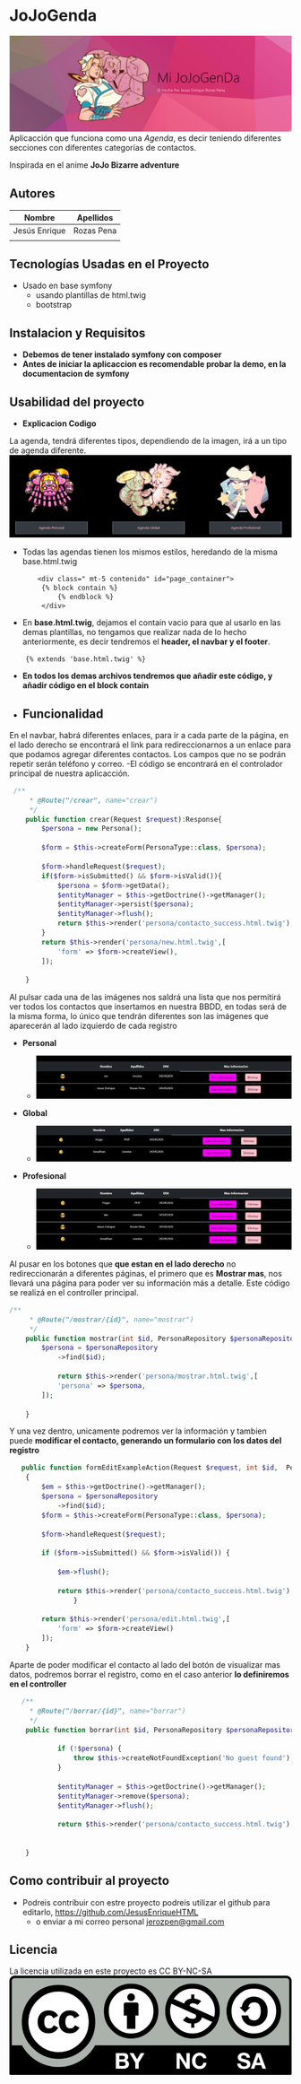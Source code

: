 # **JoJoGenda** #

![Con titulo](/public/resources/Markdown/header.png "titulo")
Aplicacción que funciona como una _Agenda_, es decir teniendo diferentes secciones con diferentes categorías de contactos.

Inspirada en el anime **JoJo Bizarre adventure**

## Autores ##
| Nombre | Apellidos |
|--------|-----------|
| Jesús Enrique | Rozas Pena |
|||

## Tecnologías Usadas en el Proyecto ##
- Usado en base symfony
    - usando plantillas de html.twig
    - bootstrap

## Instalacion y Requisitos ##
  - **Debemos de tener instalado symfony con composer**
  - **Antes de iniciar la aplicaccion es recomendable probar la demo, en la documentacion de symfony**
  
## Usabilidad del proyecto ##
- **Explicacion Codigo**

La agenda, tendrá diferentes tipos, dependiendo de la imagen, irá a un tipo de agenda diferente.
![Con titulo](/public/resources/Markdown/tipo.png "titulo")
- Todas las agendas tienen los mismos estilos, heredando de la misma base.html.twig
~~~twig
       <div class=" mt-5 contenido" id="page_container">
        {% block contain %}
            {% endblock %}
        </div>
~~~

- En **base.html.twig**, dejamos el contain vacio para que al usarlo en las demas plantillas, no tengamos que realizar nada de lo hecho anteriormente, es decir tendremos el __header, el navbar y el footer__.

~~~twig
    {% extends 'base.html.twig' %}
~~~

- **En todos los demas archivos tendremos que añadir este código, y añadir código en el block contain**


+ ## Funcionalidad ##

En el navbar, habrá diferentes enlaces, para ir a cada parte de la página, en el lado derecho se encontrará el link para redireccionarnos a un enlace para que podamos agregar diferentes contactos. Los campos que no se podrán repetir serán teléfono y correo.
    -El código se encontrará en el controlador principal de nuestra aplicacción.
~~~php
 /**
     * @Route("/crear", name="crear")
     */
    public function crear(Request $request):Response{
        $persona = new Persona();

        $form = $this->createForm(PersonaType::class, $persona);

        $form->handleRequest($request);
        if($form->isSubmitted() && $form->isValid()){
            $persona = $form->getData();
            $entityManager = $this->getDoctrine()->getManager();
            $entityManager->persist($persona);
            $entityManager->flush();
            return $this->render('persona/contacto_success.html.twig');
        }
        return $this->render('persona/new.html.twig',[
            'form' => $form->createView(),
        ]);

    }
~~~

Al pulsar cada una de las imágenes nos saldrá una lista que nos permitirá ver todos los contactos que insertamos en nuestra BBDD,  en todas será de la misma forma, lo único que tendrán diferentes son las imágenes que aparecerán al lado izquierdo de cada registro

 + **Personal**
    + ![Con titulo](/public/resources/Markdown/lista.png "titulo")



 + **Global**
    + ![Con titulo](/public/resources/Markdown/lista1.png "titulo")


 + **Profesional**
    + ![Con titulo](/public/resources/Markdown/lista2.png "titulo")

Al pusar en los botones que **que estan en el lado derecho** no redireccionarán a diferentes páginas, el primero que es **Mostrar mas**, nos llevará una página para poder ver su información más a detalle. Este código se realizá en el controller principal.
~~~php
/**
     * @Route("/mostrar/{id}", name="mostrar")
     */
    public function mostrar(int $id, PersonaRepository $personaRepository):Response{
        $persona = $personaRepository
            ->find($id);

            return $this->render('persona/mostrar.html.twig',[
            'persona' => $persona,
        ]);

    }
~~~

Y una vez dentro, unicamente podremos ver la información y tambien puede **modificar el contacto, generando un formulario con los datos del registro**
~~~php
   public function formEditExampleAction(Request $request, int $id,  PersonaRepository $personaRepository)
    {
        $em = $this->getDoctrine()->getManager();
        $persona = $personaRepository
            ->find($id);
        $form = $this->createForm(PersonaType::class, $persona);

        $form->handleRequest($request);

        if ($form->isSubmitted() && $form->isValid()) {

            $em->flush();

            return $this->render('persona/contacto_success.html.twig');
                }

        return $this->render('persona/edit.html.twig',[
            'form' => $form->createView()
        ]);
    }
~~~

Aparte de poder modificar el contacto al lado del botón de visualizar mas datos, podremos borrar el registro, como en el caso anterior **lo definiremos en el controller**
~~~php
   /**
     * @Route("/borrar/{id}", name="borrar")
     */
    public function borrar(int $id, PersonaRepository $personaRepository, Persona $persona):Response{

            if (!$persona) {
                throw $this->createNotFoundException('No guest found');
            }

            $entityManager = $this->getDoctrine()->getManager();
            $entityManager->remove($persona);
            $entityManager->flush();

            return $this->render('persona/contacto_success.html.twig');


    }
~~~

## Como contribuir al proyecto ##
+ Podreis contribuir con estre proyecto podreis utilizar el github para editarlo, https://github.com/JesusEnriqueHTML
    - o enviar a mi correo personal jerozpen@gmail.com

## Licencia ##
La licencia utilizada en este proyecto es CC BY-NC-SA
  ![Con titulo](/public/resources/licencia.png "titulo")
